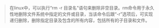 > 在linux中，可以执行“rm -r 目录名”语句来删除非空目录。rm命令用于永久性地删除文件系统中指定的文件或目录，当该命令后跟“-r”选项后，可实现递归删除，删除指定目录及包含的所有内容，包括所有的子目录和文件。



